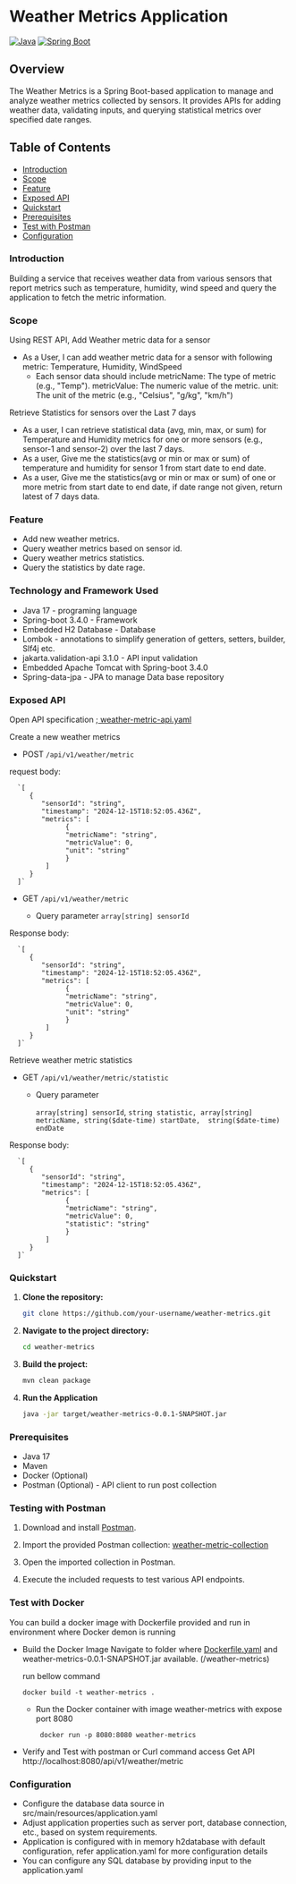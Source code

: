 # Weather Metrics Application

[![Java](https://img.shields.io/badge/Java-17-orange.svg)](https://www.oracle.com/java/technologies/javase/17-relnote-issues.html)
[![Spring Boot](https://img.shields.io/badge/Spring%20Boot-3.4.0-green.svg)](https://spring.io/projects/spring-boot)


## Overview

The Weather Metrics is a Spring Boot-based application to manage and analyze weather metrics collected by sensors.
It provides APIs for adding weather data, validating inputs, and querying statistical metrics over specified date ranges.

## Table of Contents

- [Introduction](#introduction)
- [Scope](#scope)
- [Feature](#feature)
- [Exposed API](#exposed-api)
- [Quickstart](#quickstart)
- [Prerequisites](#prerequisites)
- [Test with Postman](#testing-with-postman)
- [Configuration](#configuration)

### Introduction
Building a service that receives weather data from various sensors that
report metrics such as temperature, humidity, wind speed and query the application to fetch the metric information.
### Scope

Using REST API,
Add Weather metric data for a sensor
- As a User, I can add weather metric data for a sensor with following metric: Temperature, Humidity, WindSpeed
  - Each sensor data should include 
    metricName: The type of metric (e.g., "Temp").
    metricValue: The numeric value of the metric.
    unit: The unit of the metric (e.g., "Celsius", "g/kg", "km/h")

Retrieve Statistics for sensors over the Last 7 days
- As a user, I can retrieve statistical data (avg, min, max, or sum) for Temperature and Humidity metrics for one or more sensors (e.g., sensor-1 and sensor-2) over the last 7 days.
- As a user, Give me the statistics(avg or min or max or sum) of temperature and humidity for sensor 1 from start date to end date.
- As a user, Give me the statistics(avg or min or max or sum) of one or more metric from start date to end date, if date range not given, return latest of 7 days data.


### Feature
- Add new weather metrics.
- Query weather metrics based on sensor id.
- Query weather metrics statistics.
- Query the statistics by date rage.

### Technology and Framework Used

- Java 17 - programing language
- Spring-boot 3.4.0 - Framework 
- Embedded H2 Database - Database
- Lombok - annotations to simplify generation of getters, setters, builder, Slf4j etc.
- jakarta.validation-api 3.1.0 - API input validation
- Embedded Apache Tomcat with Spring-boot 3.4.0
- Spring-data-jpa - JPA to manage Data base repository

### Exposed API

Open API specification ;[ weather-metric-api.yaml](weather-metric-api.yaml)


Create a new weather metrics
- POST `/api/v1/weather/metric`

request body:


      `[
         {
            "sensorId": "string",
            "timestamp": "2024-12-15T18:52:05.436Z",
            "metrics": [
                  {
                  "metricName": "string",
                  "metricValue": 0,
                  "unit": "string"
                  }
             ]
         }
      ]`


- GET `/api/v1/weather/metric`
  
  - Query parameter `array[string] sensorId`

Response body: 

      `[
         {
            "sensorId": "string",
            "timestamp": "2024-12-15T18:52:05.436Z",
            "metrics": [
                  {
                  "metricName": "string",
                  "metricValue": 0,
                  "unit": "string"
                  }
             ]
         }
      ]`

Retrieve weather metric statistics 
- GET `/api/v1/weather/metric/statistic`

  - Query parameter 

    `array[string] sensorId`, 
    `string statistic, array[string]  metricName, string($date-time) startDate,  string($date-time) endDate
`

Response body:

      `[
         {
            "sensorId": "string",
            "timestamp": "2024-12-15T18:52:05.436Z",
            "metrics": [
                  {
                  "metricName": "string",
                  "metricValue": 0,
                  "statistic": "string"
                  }
             ]
         }
      ]`


### Quickstart

1. **Clone the repository:**

   ```bash
   git clone https://github.com/your-username/weather-metrics.git

2. **Navigate to the project directory:**

   ```bash
   cd weather-metrics

3. **Build the project:**

   ```bash
   mvn clean package

4. **Run the Application**
   ```bash
   java -jar target/weather-metrics-0.0.1-SNAPSHOT.jar
### Prerequisites
- Java 17
- Maven
- Docker (Optional)
- Postman (Optional) - API client to run post collection


### Testing with Postman

1. Download and install [Postman](https://www.postman.com/).

2. Import the provided Postman
   collection: [weather-metric-collection](weather-metric.postman_collection.json)
3. Open the imported collection in Postman.

4. Execute the included requests to test various API endpoints.

### Test with Docker
You can build a docker image with Dockerfile provided and run in environment where Docker demon is running

- Build the Docker Image
   Navigate to folder where [Dockerfile.yaml](Dockerfile.yaml)  and weather-metrics-0.0.1-SNAPSHOT.jar available. (/weather-metrics)
  
   run bellow command

      docker build -t weather-metrics .
  - Run the Docker container with image weather-metrics with expose port 8080

         docker run -p 8080:8080 weather-metrics

-  Verify and Test with postman or Curl command 
      access Get API http://localhost:8080/api/v1/weather/metric 

### Configuration
- Configure the database data source in src/main/resources/application.yaml
- Adjust application properties such as server port, database connection, etc., based on system requirements.
- Application is configured with in memory h2database with default configuration, refer application.yaml for more configuration details
- You can configure any SQL database by providing input to the application.yaml




